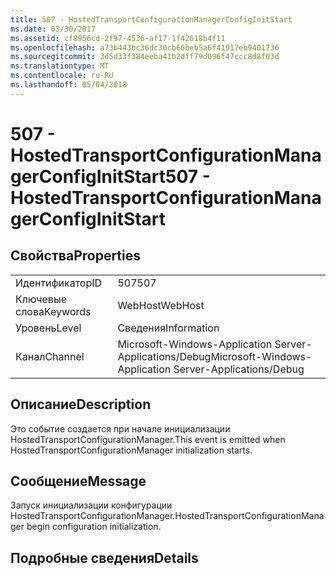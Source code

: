 ```yaml
---
title: 507 - HostedTransportConfigurationManagerConfigInitStart
ms.date: 03/30/2017
ms.assetid: cf8956cd-2f97-4536-af17-1f42618b4f11
ms.openlocfilehash: a73b443bc36dc30cb66beb5a6f41917eb9401736
ms.sourcegitcommit: 3d5d33f384eeba41b2dff79d096f47ccc8d8f03d
ms.translationtype: MT
ms.contentlocale: ru-RU
ms.lasthandoff: 05/04/2018
---
```

# <a name="507---hostedtransportconfigurationmanagerconfiginitstart"></a><span data-ttu-id="26c97-102">507 - HostedTransportConfigurationManagerConfigInitStart</span><span class="sxs-lookup"><span data-stu-id="26c97-102">507 - HostedTransportConfigurationManagerConfigInitStart</span></span>
## <a name="properties"></a><span data-ttu-id="26c97-103">Свойства</span><span class="sxs-lookup"><span data-stu-id="26c97-103">Properties</span></span>  
  
|||  
|-|-|  
|<span data-ttu-id="26c97-104">Идентификатор</span><span class="sxs-lookup"><span data-stu-id="26c97-104">ID</span></span>|<span data-ttu-id="26c97-105">507</span><span class="sxs-lookup"><span data-stu-id="26c97-105">507</span></span>|  
|<span data-ttu-id="26c97-106">Ключевые слова</span><span class="sxs-lookup"><span data-stu-id="26c97-106">Keywords</span></span>|<span data-ttu-id="26c97-107">WebHost</span><span class="sxs-lookup"><span data-stu-id="26c97-107">WebHost</span></span>|  
|<span data-ttu-id="26c97-108">Уровень</span><span class="sxs-lookup"><span data-stu-id="26c97-108">Level</span></span>|<span data-ttu-id="26c97-109">Сведения</span><span class="sxs-lookup"><span data-stu-id="26c97-109">Information</span></span>|  
|<span data-ttu-id="26c97-110">Канал</span><span class="sxs-lookup"><span data-stu-id="26c97-110">Channel</span></span>|<span data-ttu-id="26c97-111">Microsoft-Windows-Application Server-Applications/Debug</span><span class="sxs-lookup"><span data-stu-id="26c97-111">Microsoft-Windows-Application Server-Applications/Debug</span></span>|  
  
## <a name="description"></a><span data-ttu-id="26c97-112">Описание</span><span class="sxs-lookup"><span data-stu-id="26c97-112">Description</span></span>  
 <span data-ttu-id="26c97-113">Это событие создается при начале инициализации HostedTransportConfigurationManager.</span><span class="sxs-lookup"><span data-stu-id="26c97-113">This event is emitted when HostedTransportConfigurationManager initialization starts.</span></span>  
  
## <a name="message"></a><span data-ttu-id="26c97-114">Сообщение</span><span class="sxs-lookup"><span data-stu-id="26c97-114">Message</span></span>  
 <span data-ttu-id="26c97-115">Запуск инициализации конфигурации HostedTransportConfigurationManager.</span><span class="sxs-lookup"><span data-stu-id="26c97-115">HostedTransportConfigurationManager begin configuration initialization.</span></span>  
  
## <a name="details"></a><span data-ttu-id="26c97-116">Подробные сведения</span><span class="sxs-lookup"><span data-stu-id="26c97-116">Details</span></span>

